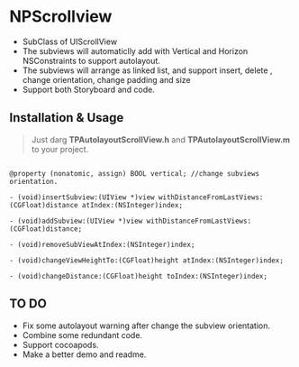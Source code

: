 # NPScrollview

* SubClass of UIScrollView
* The subviews will automaticlly add with Vertical and Horizon NSConstraints to support autolayout.
* The subviews will arrange as linked list, and support insert, delete , change orientation, change padding and size
* Support both Storyboard and code.

## Installation & Usage

> Just darg **TPAutolayoutScrollView.h** and **TPAutolayoutScrollView.m** to your project.   



~~~obj

@property (nonatomic, assign) BOOL vertical; //change subviews orientation.

- (void)insertSubview:(UIView *)view withDistanceFromLastViews:(CGFloat)distance atIndex:(NSInteger)index;

- (void)addSubview:(UIView *)view withDistanceFromLastViews:(CGFloat)distance;

- (void)removeSubViewAtIndex:(NSInteger)index;

- (void)changeViewHeightTo:(CGFloat)height atIndex:(NSInteger)index;

- (void)changeDistance:(CGFloat)height toIndex:(NSInteger)index;

~~~

## TO DO

* Fix some autolayout warning after change the subview orientation.
* Combine some redundant code.
* Support cocoapods.
* Make a better demo and readme.
